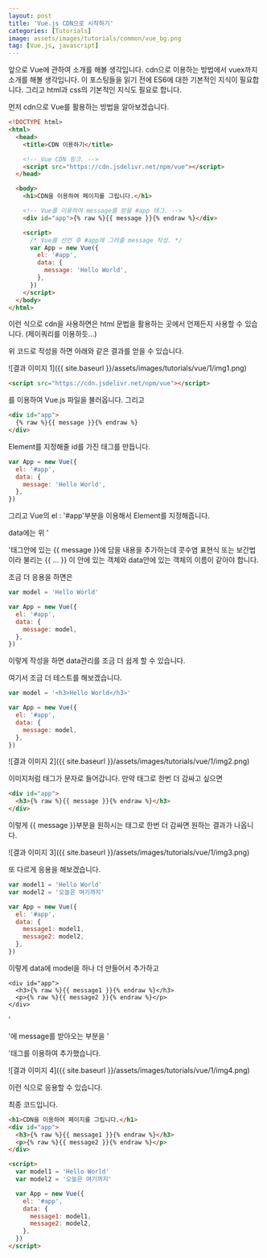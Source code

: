 ```yaml
---
layout: post
title: 'Vue.js CDN으로 시작하기'
categories: [Tutorials]
image: assets/images/tutorials/common/vue_bg.png
tag: [Vue.js, javascript]
---
```


앞으로 Vue에 관하여 소개를 해볼 생각입니다. cdn으로 이용하는 방법에서 vuex까지 소개를 해볼 생각입니다. 이 포스팅들을 읽기 전에 ES6에 대한 기본적인 지식이 필요합니다. 그리고 html과 css의 기본적인 지식도 필요로 합니다.

먼저 cdn으로 Vue를 활용하는 방법을 알아보겠습니다.

```html
<!DOCTYPE html>
<html>
  <head>
    <title>CDN 이용하기</title>

    <!-- Vue CDN 링크. -->
    <script src="https://cdn.jsdelivr.net/npm/vue"></script>
  </head>

  <body>
    <h1>CDN을 이용하여 페이지를 그립니다.</h1>

    <!-- Vue를 이용하여 message를 받을 #app 태그. -->
    <div id="app">{% raw %}{{ message }}{% endraw %}</div>

    <script>
      /* Vue를 선언 후 #app에 그려줄 message 작성. */
      var App = new Vue({
        el: '#app',
        data: {
          message: 'Hello World',
        },
      })
    </script>
  </body>
</html>
```

이런 식으로 cdn을 사용하면은 html 문법을 활용하는 곳에서 언제든지 사용할 수 있습니다. (제이쿼리를 이용하듯...)

위 코드로 작성을 하면 아래와 같은 결과를 얻을 수 있습니다.

![결과 이미지 1]({{ site.baseurl }}/assets/images/tutorials/vue/1/img1.png)

```html
<script src="https://cdn.jsdelivr.net/npm/vue"></script>
```

를 이용하여 Vue.js 파일을 불러옵니다. 그리고

```html
<div id="app">
  {% raw %}{{ message }}{% endraw %}
</div>
```

Element를 지정해줄 id를 가진 태그를 만듭니다.

```javascript
var App = new Vue({
  el: '#app',
  data: {
    message: 'Hello World',
  },
})
```

그리고 Vue의 el : '#app'부분을 이용해서 Element를 지정해줍니다.

data에는 위 '<div id="app">'태그안에 있는 \{\{ message \}\}에 담을 내용을 추가하는데 콧수염 표현식 또는 보간법이라 불리는 \{\{ ... \}\} 이 안에 있는 객체와 data안에 있는 객체의 이름이 같아야 합니다.

조금 더 응용을 하면은

```javascript
var model = 'Hello World'

var App = new Vue({
  el: '#app',
  data: {
    message: model,
  },
})
```

이렇게 작성을 하면 data관리를 조금 더 쉽게 할 수 있습니다.

여기서 조금 더 테스트를 해보겠습니다.

```javascript
var model = '<h3>Hello World</h3>'

var App = new Vue({
  el: '#app',
  data: {
    message: model,
  },
})
```

![결과 이미지 2]({{ site.baseurl }}/assets/images/tutorials/vue/1/img2.png)

이미지처럼 태그가 문자로 들어갑니다. 만약 태그로 한번 더 감싸고 싶으면

```html
<div id="app">
  <h3>{% raw %}{{ message }}{% endraw %}</h3>
</div>
```

이렇게 {{ message }}부분을 원하시는 태그로 한번 더 감싸면 원하는 결과가 나옵니다.

![결과 이미지 3]({{ site.baseurl }}/assets/images/tutorials/vue/1/img3.png)

또 다르게 응용을 해보겠습니다.

```javascript
var model1 = 'Hello World'
var model2 = '오늘은 여기까지'

var App = new Vue({
  el: '#app',
  data: {
    message1: model1,
    message2: model2,
  },
})
```

이렇게 data에 model을 하나 더 만들어서 추가하고

```vue
<div id="app">
  <h3>{% raw %}{{ message1 }}{% endraw %}</h3>
  <p>{% raw %}{{ message2 }}{% endraw %}</p>
</div>
```

'<div id="app">'에 message를 받아오는 부분을 '<p>'태그를 이용하여 추가했습니다.

![결과 이미지 4]({{ site.baseurl }}/assets/images/tutorials/vue/1/img4.png)

이런 식으로 응용할 수 있습니다.

최종 코드입니다.

```html
<h1>CDN을 이용하여 페이지를 그립니다.</h1>
<div id="app">
  <h3>{% raw %}{{ message1 }}{% endraw %}</h3>
  <p>{% raw %}{{ message2 }}{% endraw %}</p>
</div>

<script>
  var model1 = 'Hello World'
  var model2 = '오늘은 여기까지'

  var App = new Vue({
    el: '#app',
    data: {
      message1: model1,
      message2: model2,
    },
  })
</script>
```
